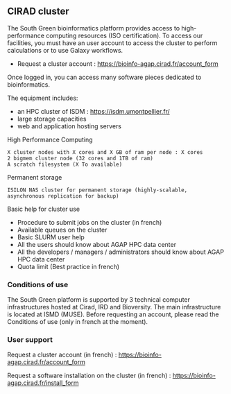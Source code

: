 ## CIRAD cluster


The South Green bioinformatics platform provides access to high-performance computing resources (ISO certification). To access our facilities, you must have an user account to access the cluster to perform calculations or to use Galaxy workflows.

- Request a cluster account : https://bioinfo-agap.cirad.fr/account_form

Once logged in, you can access many software pieces dedicated to bioinformatics.

The equipment includes:

- an HPC cluster of ISDM : https://isdm.umontpellier.fr/
- large storage capacities
- web and application hosting servers

High Performance Computing

    X cluster nodes with X cores and X GB of ram per node : X cores
    2 bigmem cluster node (32 cores and 1TB of ram)
    A scratch filesystem (X To available)

Permanent storage

    ISILON NAS cluster for permanent storage (highly-scalable, asynchronous replication for backup)
     

Basic help for cluster use

- Procedure to submit jobs on the cluster (in french)
- Available queues on the cluster
- Basic SLURM user help
- All the users should know about AGAP HPC data center
- All the developers / managers / administrators should know about AGAP HPC data center
- Quota limit (Best practice in french)

### Conditions of use

The South Green platform is supported by 3 technical computer infrastructures hosted at Cirad, IRD and Bioversity. The main infrastructure is located at ISMD (MUSE). Before requesting an account, please read the Conditions of use (only in french at the moment).


### User support

Request a cluster account (in french) : https://bioinfo-agap.cirad.fr/account_form

Request a software installation on the cluster (in french) : https://bioinfo-agap.cirad.fr/install_form


